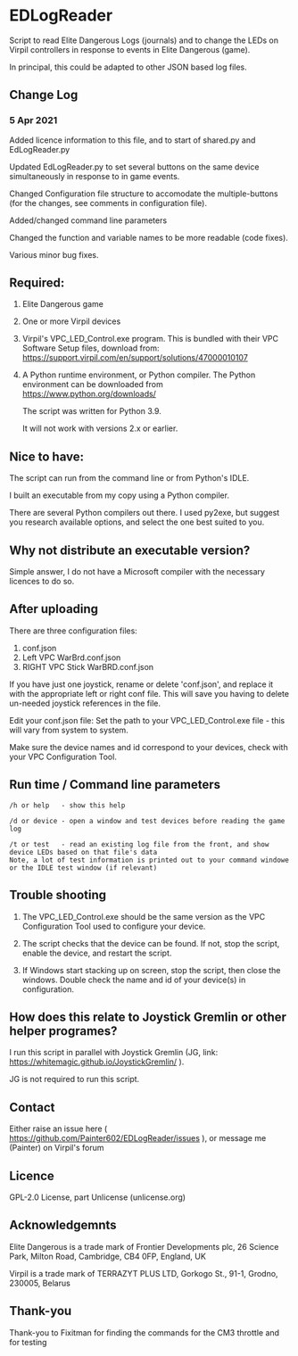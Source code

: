 # EDLogReader
Script to read Elite Dangerous Logs (journals) and to change the LEDs on Virpil controllers in response to events in Elite Dangerous (game).

In principal, this could be adapted to other JSON based log files.

## Change Log
### 5 Apr 2021
Added licence information to this file, and to start of shared.py and EdLogReader.py	

Updated EdLogReader.py to set several buttons on the same device simultaneously in response to in game events.

Changed Configuration file structure to accomodate the multiple-buttons (for the changes, see comments in configuration file).

Added/changed command line parameters

Changed the function and variable names to be more readable (code fixes).

Various minor bug fixes.

## Required:
1) Elite Dangerous game

2) One or more Virpil devices

3) Virpil's VPC_LED_Control.exe program.  This is bundled with their VPC Software Setup files, download from: https://support.virpil.com/en/support/solutions/47000010107

4) A Python runtime environment, or Python compiler.  The Python environment can be downloaded from https://www.python.org/downloads/

   The script was written for Python 3.9.

   It will not work with versions 2.x or earlier.

## Nice to have:
The script can run from the command line or from Python's IDLE.

I built an executable from my copy using a Python compiler.

There are several Python compilers out there.  I used py2exe, but suggest you research available options, and select the one best suited to you.

## Why not distribute an executable version?
Simple answer, I do not have a Microsoft compiler with the necessary licences to do so.

## After uploading
There are three configuration files:
1) conf.json
2) Left VPC WarBrd.conf.json
3) RIGHT VPC Stick WarBRD.conf.json

If you have just one joystick, rename or delete 'conf.json', and replace it with the appropriate left or right conf file.
This will save you having to delete un-needed joystick references in the file.

Edit your conf.json file:
Set the path to your VPC_LED_Control.exe file - this will vary from system to system.

Make sure the device names and id correspond to your devices, check with your VPC Configuration Tool.

## Run time / Command line parameters
 	/h or help   - show this help
	
	/d or device - open a window and test devices before reading the game log
	
	/t or test   - read an existing log file from the front, and show device LEDs based on that file's data
	Note, a lot of test information is printed out to your command windowe or the IDLE test window (if relevant)

## Trouble shooting
1) The VPC_LED_Control.exe should be the same version as the VPC Configuration Tool used to configure your device.

2) The script checks that the device can be found. If not, stop the script, enable the device, and restart the script.

3) If Windows start stacking up on screen, stop the script, then close the windows.  Double check the name and id of your device(s) in configuration.

## How does this relate to Joystick Gremlin or other helper programes?
I run this script in parallel with Joystick Gremlin (JG, link: https://whitemagic.github.io/JoystickGremlin/ ).

JG is not required to run this script.

## Contact
Either raise an issue here ( https://github.com/Painter602/EDLogReader/issues ), or message me (Painter) on Virpil's forum

## Licence
 GPL-2.0 License, part Unlicense (unlicense.org)

## Acknowledgemnts
Elite Dangerous is a trade mark of Frontier Developments plc, 26 Science Park, Milton Road, Cambridge, CB4 0FP, England, UK

Virpil is a trade mark of  TERRAZYT PLUS LTD, Gorkogo St., 91-1, Grodno, 230005, Belarus 

## Thank-you
Thank-you to Fixitman for finding the commands for the CM3 throttle and for testing
